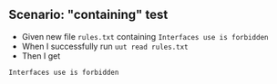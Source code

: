## Scenario: "containing" test

- Given new file `rules.txt` containing `Interfaces use is forbidden`
- When I successfully run `uut read rules.txt`
- Then I get
```
Interfaces use is forbidden
```